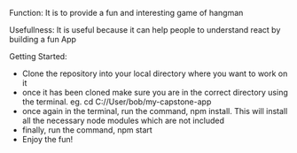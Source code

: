 Function:
It is to provide a fun and interesting game of hangman

Usefullness:
It is useful because it can help people to understand react by building a fun App

Getting Started:
- Clone the repository into your local directory where you want to work on it
- once it has been cloned make sure you are in the correct directory using the terminal. eg. cd C://User/bob/my-capstone-app
- once again in the terminal, run the command, npm install. This will install all the necessary node modules which are not included
- finally, run the command, npm start
- Enjoy the fun!

